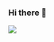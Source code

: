 
### Hi there 👋

<a href="https://github.com/YusrilIhzaPrasetya/github-readme-stats">
 <img align="center" src="https://github-readme-stats.YusrilIhzaPrasetya.vercel.app/api?username=YusrilIhzaPrasetya&count_private=true&show_icons=true&theme=gotham">
</a>

<!--
Here are some ideas to get you started:

- 🔭 I’m currently working on ...
- 🌱 I’m currently learning ...
- 👯 I’m looking to collaborate on ...
- 🤔 I’m looking for help with ...
- 💬 Ask me about ...
- 📫 How to reach me: ...
- 😄 Pronouns: ...
- ⚡ Fun fact: ...
-->
